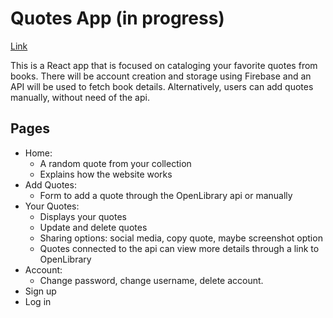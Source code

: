 # Quotes App (in progress)

[Link](https://wolfmatt233.github.io/QuoteApp/)

This is a React app that is focused on cataloging your favorite quotes from books. There will be account creation and storage using Firebase and an API will be used to fetch book details. Alternatively, users can add quotes manually, without need of the api.

## Pages

- Home:
  - A random quote from your collection
  - Explains how the website works
- Add Quotes:
  - Form to add a quote through the OpenLibrary api or manually
- Your Quotes:
  - Displays your quotes
  - Update and delete quotes
  - Sharing options: social media, copy quote, maybe screenshot option
  - Quotes connected to the api can view more details through a link to OpenLibrary
- Account:
  - Change password, change username, delete account.
- Sign up
- Log in
